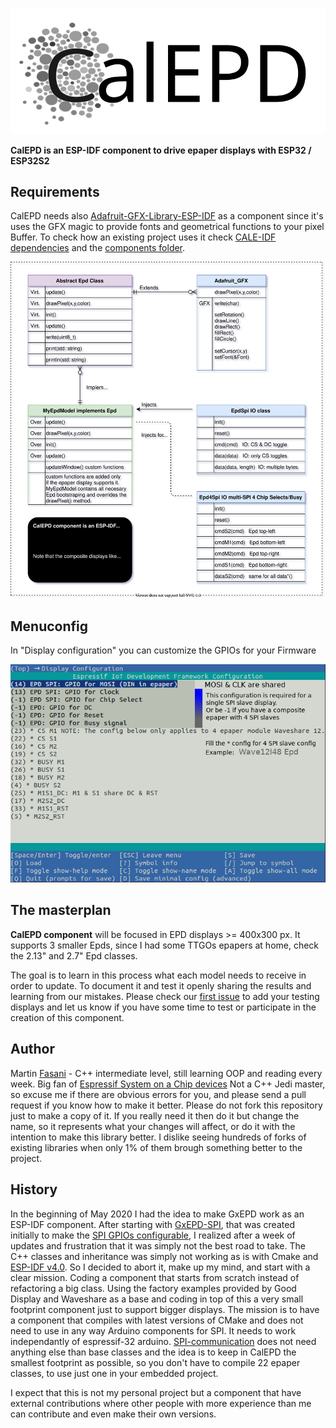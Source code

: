 ![CalEPD Logo](/assets/CalEPD-logo.svg)

**CalEPD is an ESP-IDF component to drive epaper displays with ESP32 / ESP32S2**

## Requirements

CalEPD needs also [Adafruit-GFX-Library-ESP-IDF](https://github.com/martinberlin/Adafruit-GFX-Library-ESP-IDF) as a component since it's uses the GFX magic to provide fonts and geometrical functions to your pixel Buffer.
To check how an existing project uses it check [CALE-IDF dependencies](https://github.com/martinberlin/cale-idf/network/dependencies) and the [components folder](https://github.com/martinberlin/cale-idf/tree/master/components).

![CalEPD Classmap](/assets/CalEPD_flow.svg)

## Menuconfig

In "Display configuration" you can customize the GPIOs for your Firmware

![Display configuration](/assets/menuconfig-display.png)

## The masterplan

**CalEPD component** will be focused in EPD displays >= 400x300 px. It supports 3 smaller Epds, since I had some TTGOs epapers at home, check the 2.13" and 2.7" Epd classes.

The goal is to learn in this process what each model needs to receive in order to update. To document it and test it openly sharing the results and learning from our mistakes.
Please check our [first issue](https://github.com/martinberlin/CalEPD/issues/1) to add your testing displays and let us know if you have some time to test or participate in the creation of this component.

## Author

Martin [Fasani](https://fasani.de) - C++ intermediate level, still learning OOP and reading every week. Big fan of [Espressif System on a Chip devices](https://www.espressif.com/en/support/documents/technical-documents)
Not a C++ Jedi master, so excuse me if there are obvious errors for you, and please send a pull request if you know how to make it better. 
Please do not fork this repository just to make a copy of it. If you really need it then do it but change the name, so it represents what your changes will affect, or do it with the intention to make this library better. I dislike seeing hundreds of forks of existing libraries when only 1% of them brough something better to the project. 

## History

In the beginning of May 2020 I had the idea to make GxEPD work as an ESP-IDF component. After starting with [GxEPD-SPI](https://github.com/martinberlin/GxEPD-config-spi), that was created initially to make the [SPI GPIOs configurable](https://github.com/martinberlin/GxEPD-config-spi/tree/ini_spi#about-this-fork), I realized after a week of updates and frustration that it was simply not the best road to take. 
The C++ classes and inheritance was simply not working as is with Cmake and [ESP-IDF v4.0](https://github.com/espressif/esp-idf/tree/release/v4.0).
So I decided to abort it, make up my mind, and start with a clear mission. Coding a component that starts from scratch instead of refactoring a big class. 
Using the factory examples provided by Good Display and Waveshare as a base and coding in top of this a very small footprint component just to support bigger displays. 
The mission is to have a component that compiles with latest versions of CMake and does not need to use in any way Arduino components for SPI. It needs to work independantly of espressif-32 arduino.
[SPI-communication](https://docs.espressif.com/projects/esp-idf/en/latest/esp32/api-reference/peripherals/spi_master.html) does not need anything else than base classes and the idea is to keep in CalEPD the smallest footprint as possible, so you don't have to compile 22 epaper classes, to use just one in your embedded project.


I expect that this is not my personal project but a component that have external contributions where other people with more experience than me can contribute and even make their own versions.
